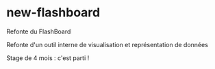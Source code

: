 # new-flashboard
Refonte du FlashBoard

Refonte d'un outil interne de visualisation et représentation de données

Stage de 4 mois : c'est parti !
